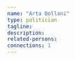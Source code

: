 ```yaml
---
name: "Arta Dollani"
type: politician
tagline:
description:
related-persons:
connections: 1
---
```

